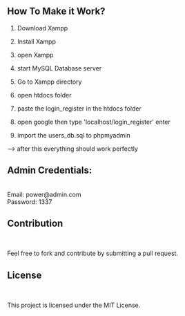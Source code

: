 
<h2>How To Make it Work?</h2>



1. Download Xampp

2. Install Xampp

3. open Xampp

4. start MySQL Database server

5. Go to Xampp directory

6. open htdocs folder <br>

7. paste the login_register in the htdocs folder


8. open google then type 'localhost/login_register' enter


9. import the users_db.sql to phpmyadmin

--> after this everything should work perfectly

<h2>Admin Credentials: </h2><br>
Email: power@admin.com <br>
Password: 1337 <br>



<h2>Contribution</h2><br>

Feel free to fork and contribute by submitting a pull request.<br>

<h2>License</h2><br>

This project is licensed under the MIT License.
